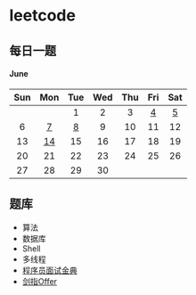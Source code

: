 # leetcode

## 每日一题

#### June

| Sun  |                             Mon                             |                        Tue                         | Wed  | Thu  |                             Fri                              |                            Sat                            |
| :--: | :---------------------------------------------------------: | :------------------------------------------------: | :--: | :--: | :----------------------------------------------------------: | :-------------------------------------------------------: |
|      |                                                             |                         1                          |  2   |  3   | [4](questions/normal-0160-intersection-of-two-linked-lists.md) | [5](questions/normal-0203-remove-linked-list-elements.md) |
|  6   |          [7](questions/normal-0494-target-sum.md)           | [8](questions/normal-1049-last-stone-weight-ii.md) |  9   |  10  |                              11                              |                            12                             |
|  13  | [14](questions/normal-0374-guess-number-higher-or-lower.md) |                         15                         |  16  |  17  |                              18                              |                            19                             |
|  20  |                             21                              |                         22                         |  23  |  24  |                              25                              |                            26                             |
|  27  |                             28                              |                         29                         |  30  |      |                                                              |                                                           |

## 题库

- 算法
- 数据库
- Shell
- 多线程
- [程序员面试金典](cci/cracking-coding-interview.md)
- [剑指Offer](sfo/sword-finger-offer.md)

